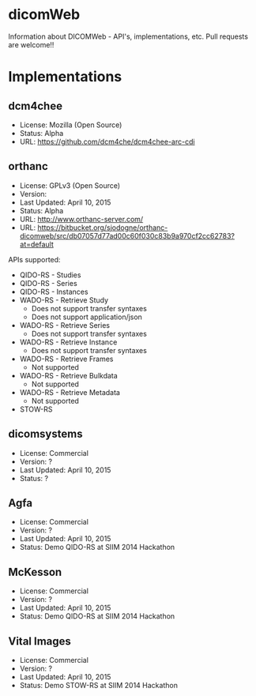 # dicomWeb
Information about DICOMWeb - API's, implementations, etc.  Pull requests are welcome!!

Implementations
===============

dcm4chee
--------
* License: Mozilla (Open Source)
* Status: Alpha
* URL: https://github.com/dcm4che/dcm4chee-arc-cdi


orthanc
-------
* License: GPLv3 (Open Source)
* Version:
* Last Updated: April 10, 2015
* Status: Alpha
* URL: http://www.orthanc-server.com/
* URL: https://bitbucket.org/sjodogne/orthanc-dicomweb/src/db07057d77ad00c60f030c83b9a970cf2cc62783?at=default

APIs supported:

* QIDO-RS - Studies
* QIDO-RS - Series
* QIDO-RS - Instances
* WADO-RS - Retrieve Study
  * Does not support transfer syntaxes
  * Does not support application/json
* WADO-RS - Retrieve Series
  * Does not support transfer syntaxes
* WADO-RS - Retrieve Instance
  * Does not support transfer syntaxes
* WADO-RS - Retrieve Frames
  * Not supported
* WADO-RS - Retrieve Bulkdata
  * Not supported
* WADO-RS - Retrieve Metadata
  * Not supported
* STOW-RS


dicomsystems
------------
* License: Commercial
* Version: ?
* Last Updated: April 10, 2015
* Status: ?

Agfa
----
* License: Commercial
* Version: ?
* Last Updated: April 10, 2015
* Status: Demo QIDO-RS at SIIM 2014 Hackathon

McKesson
--------
* License: Commercial
* Version: ?
* Last Updated: April 10, 2015
* Status: Demo QIDO-RS at SIIM 2014 Hackathon

Vital Images
------------
* License: Commercial
* Version: ?
* Last Updated: April 10, 2015
* Status: Demo STOW-RS at SIIM 2014 Hackathon


